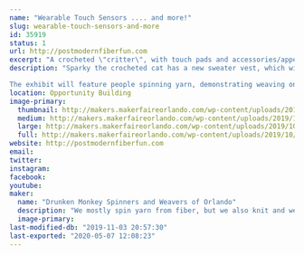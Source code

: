 ```yaml
---
name: "Wearable Touch Sensors .... and more!"
slug: wearable-touch-sensors-and-more
id: 35919
status: 1
url: http://postmodernfiberfun.com
excerpt: "A crocheted \"critter\", with touch pads and accessories/appendages of handspun conductive yarn to touch and interact with, plus handwoven fabric with touch sensors.  Demo of spinning and weaving yarn.  Free take-away activity."
description: "Sparky the crocheted cat has a new sweater vest, which will have an Adafruit Circuit Playground Express on its \"chest\" (think Iron Man).  The CPE has build in LEDs, sound, etc. which will be activated by touching various conductive areas/appendages.  Conductive fiber spun and plyed with orange wool yarn will be used to make touch pads and a hat/appendage.  Small handwoven fabric pieces also have touch sensors woven in, with either conductive thread or handspun conductive yarn for the sensor area.  The Cat Cube has a conductive ear on the cat face, and conductive crocheted blocks on each side, again using an Adafruit Circuit Playground Express.

The exhibit will feature people spinning yarn, demonstrating weaving on different types of looms, and a free take-away (or do it now) weaving activity."
location: Opportunity Building
image-primary:
  thumbnail: http://makers.makerfaireorlando.com/wp-content/uploads/2019/10/sparky-poses-with-circuit-playground-express-small-150x150.jpg
  medium: http://makers.makerfaireorlando.com/wp-content/uploads/2019/10/sparky-poses-with-circuit-playground-express-small-117x300.jpg
  large: http://makers.makerfaireorlando.com/wp-content/uploads/2019/10/sparky-poses-with-circuit-playground-express-small.jpg
  full: http://makers.makerfaireorlando.com/wp-content/uploads/2019/10/sparky-poses-with-circuit-playground-express-small.jpg
website: http://postmodernfiberfun.com
email: 
twitter: 
instagram: 
facebook: 
youtube: 
maker:
  name: "Drunken Monkey Spinners and Weavers of Orlando"
  description: "We mostly spin yarn from fiber, but we also knit and weave.  We include new tools (EL wire, Arduino, Raspberry Pi, particle photon, RFID tags, sensors, LEDs, etc.) with traditional techniques to make e-textiles.  "
  image-primary: 
last-modified-db: "2019-11-03 20:57:30"
last-exported: "2020-05-07 12:08:23"
---
```

